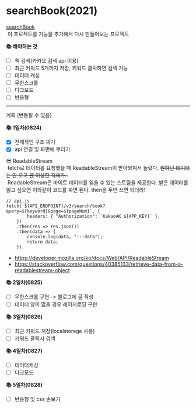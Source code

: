 # searchBook(2021)

[searchBook](https://github.com/JHYOOOOON/searchBook)<br/>
&nbsp;이 프로젝트를 기능을 추가해서 다시 만들어보는 프로젝트<br/>

<strong>📚 해야하는 것</strong>

-   [ ] 책 검색(카카오 검색 api 이용)
-   [ ] 최근 키워드 5개까지 저장, 키워드 클릭하면 검색 가능
-   [ ] 데이터 캐싱
-   [ ] 무한스크롤
-   [ ] 다크모드
-   [ ] 반응형

---

계획 (변동될 수 있음)<br/>

<strong>📚 1일차(0824)</strong>

-   [x] 전체적인 구조 짜기
-   [x] api 연결 및 화면에 뿌리기

😎 ReadableStream<br/>
&nbsp;fetch로 데이터를 요청했을 때 ReadableStream이 받아와져서 놀랐다. ~~원하던 데이터는 안 오고 웬 이상한 객체가..~~<br/>
&nbsp;ReadableStream은 바이트 데이터를 읽을 수 있는 스트림을 제공한다. 받은 데이터를 읽고 싶으면 이와같이 코드를 짜면 된다. then을 두번 쓰면 되더라!

```
// api.js
fetch(`${API_ENDPOINT}/v3/search/book?query=${keyword}&page=${pageNum}`, {
        headers: { "Authorization": `KakaoAK ${APP_KEY}` },
    })
    .then(res => res.json())
    .then(data => {
        console.log(data, ":::data");
        return data;
    })
```

-   https://developer.mozilla.org/ko/docs/Web/API/ReadableStream
-   https://stackoverflow.com/questions/40385133/retrieve-data-from-a-readablestream-object

<strong>📚 2일차(0825)</strong>

-   [ ] 무한스크롤 구현 -> 블로그에 글 작성
-   [ ] 데이터 양이 많을 경우 레이지로딩 구현

<strong>📚 3일차(0826)</strong>

-   [ ] 최근 키워드 저장(localstorage 사용)
-   [ ] 키워드 클릭시 검색

<strong>📚 4일차(0827)</strong>

-   [ ] 데이터캐싱
-   [ ] 다크모드

<strong>📚 5일차(0828)</strong>

-   [ ] 반응형 및 css 손보기
